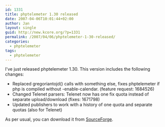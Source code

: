 ```yaml
---
id: 1331
title: phptelemeter 1.30 released
date: 2007-04-06T10:01:44+02:00
author: Jan
layout: single
guid: http://new.kcore.org/?p=1331
permalink: /2007/04/06/phptelemeter-1-30-released/
categories:
  - phptelemeter
tags:
  - phptelemeter
---
```

I've just released phptelemeter 1.30. This version includes the following changes:

  * Replaced gregoriantojd() calls with something else, fixes phptelemeter if php is compiled without -enable-calendar. (feature request: 1684526)
  * Changed Telenet parsers: Telenet now has one fix quota instead of separate upload/download (fixes: 1671798)
  * Updated publishers to work with a history of one quota and separate quotas (also for Telenet)

As per usual, you can download it from <a href="http://sourceforge.net/projects/phptelemeter" target="_blank">SourceForge</a>.